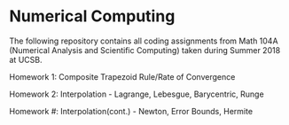 # Numerical Computing

The following repository contains all coding assignments from Math 104A (Numerical Analysis and Scientific Computing) taken during Summer 2018 at UCSB.

Homework 1: Composite Trapezoid Rule/Rate of Convergence

Homework 2: Interpolation - Lagrange, Lebesgue, Barycentric, Runge

Homework #: Interpolation(cont.) - Newton, Error Bounds, Hermite 

